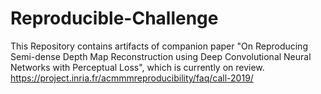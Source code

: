 # Reproducible-Challenge
This Repository contains artifacts of companion paper "On 
Reproducing Semi-dense Depth Map Reconstruction using Deep Convolutional 
Neural Networks with Perceptual Loss", which is currently on review.
https://project.inria.fr/acmmmreproducibility/faq/call-2019/
